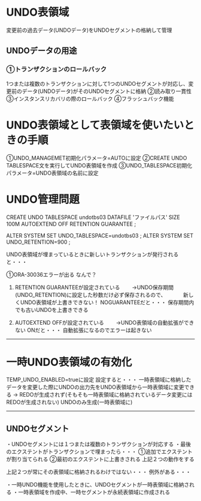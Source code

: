 # UNDO表領域
変更前の過去データ(UNDOデータ)をUNDOセグメントの格納して管理
## UNDOデータの用途
### ①トランザクションのロールバック
1つまたは複数のトランザクションに対して1つのUNDOセグメントが対応し、変更前のデータ(UNDOデータ)がそのUNDOセグメントに格納
②読み取り一貫性
③インスタンスリカバリの際のロールバック
④フラッシュバック機能


# UNDO表領域として表領域を使いたいときの手順

①UNDO_MANAGEMET初期化パラメータ=AUTOに設定
②CREATE UNDO TABLESPACE文を実行してUNDO表領域を作成
③UNDO_TABLESPACE初期化パラメータ=UNDO表領域の名前に設定
# UNDO管理問題

CREATE UNDO TABLESPACE undotbs03
DATAFILE 'ファイルパス' SIZE 100M
AUTOEXTEND OFF
RETENTION GUARANTEE ;

ALTER SYSTEM SET UNDO_TABLESPACE=undotbs03 ;
ALTER SYSTEM SET UNDO_RETENTION=900 ;

UNDO表領域が埋まっているときに新しいトランザクションが発行されると・・・

①ORA-30036エラーが出る
なんで？

1. RETENTION GUARANTEEが設定されている
　　→UNDO保存期間(UNDO_RETENTION)に設定した秒数だけ必ず保存されるので、
　　　新しくUNDO表領域が上書きできない！
NOGUARANTEEだと・・・
保存期間内でも古いUNDOを上書きできる

2. AUTOEXTEND OFFが設定されている
　　→UNDO表領域の自動拡張ができない
ONだと・・・
自動拡張になるのでエラーは起きない

---
# 一時UNDO表領域の有効化

TEMP_UNDO_ENABLED=trueに設定
設定すると・・・
一時表領域に格納したデータを変更した際にUNDOの出力先をUNDO表領域から一時表領域に変更できる
→
REDOが生成されず(そもそも一時表領域に格納されているデータ変更にはREDOが生成されない)
UNDOのみ生成(一時表領域に)

---
## UNDOセグメント
・UNDOセグメントには１つまたは複数のトランザクションが対応する
・最後のエクステントがトランザクションで埋まったら・・・
①追加でエクステントが割り当てられる
②最初のエクステントに上書きされる
上記２つの動作をする


上記２つが常にその表領域に格納されるわけではない・・・
例外がある・・・

・一時UNDO機能を使用したときに、UNDOセグメントが一時表領域に格納される
・一時表領域を作成中、一時セグメントが永続表領域に作成される